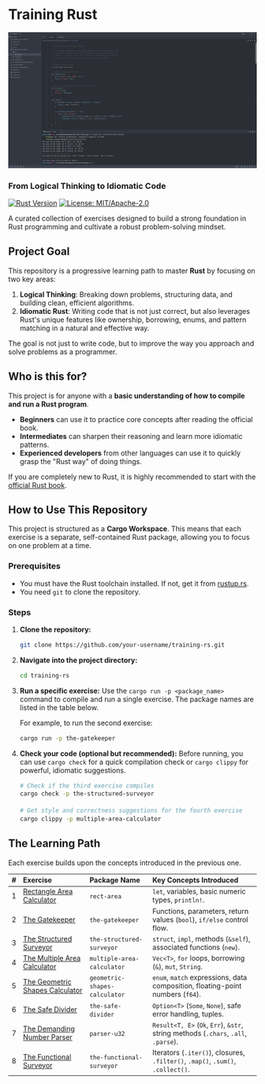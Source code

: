 # Training Rust

![Training RS](screenshot.png)

### From Logical Thinking to Idiomatic Code

[![Rust Version](https://img.shields.io/badge/rust-2024-orange.svg)](https://www.rust-lang.org/)
[![License: MIT/Apache-2.0](https://img.shields.io/badge/license-MIT%2FApache--2.0-blue)](https://opensource.org/licenses/MIT)

A curated collection of exercises designed to build a strong foundation in Rust programming and cultivate a robust problem-solving mindset.

## Project Goal

This repository is a progressive learning path to master **Rust** by focusing on two key areas:
1.  **Logical Thinking**: Breaking down problems, structuring data, and building clean, efficient algorithms.
2.  **Idiomatic Rust**: Writing code that is not just correct, but also leverages Rust's unique features like ownership, borrowing, enums, and pattern matching in a natural and effective way.

The goal is not just to write code, but to improve the way you approach and solve problems as a programmer.

## Who is this for?

This project is for anyone with a **basic understanding of how to compile and run a Rust program**.
*   **Beginners** can use it to practice core concepts after reading the official book.
*   **Intermediates** can sharpen their reasoning and learn more idiomatic patterns.
*   **Experienced developers** from other languages can use it to quickly grasp the "Rust way" of doing things.

If you are completely new to Rust, it is highly recommended to start with the [official Rust book](https://doc.rust-lang.org/book/).

## How to Use This Repository

This project is structured as a **Cargo Workspace**. This means that each exercise is a separate, self-contained Rust package, allowing you to focus on one problem at a time.

### Prerequisites
-   You must have the Rust toolchain installed. If not, get it from [rustup.rs](https://rustup.rs/).
-   You need `git` to clone the repository.

### Steps
1.  **Clone the repository:**
    ```bash
    git clone https://github.com/your-username/training-rs.git
    ```
2.  **Navigate into the project directory:**
    ```bash
    cd training-rs
    ```
3.  **Run a specific exercise:**
    Use the `cargo run -p <package_name>` command to compile and run a single exercise. The package names are listed in the table below.

    For example, to run the second exercise:
    ```bash
    cargo run -p the-gatekeeper
    ```
4.  **Check your code (optional but recommended):**
    Before running, you can use `cargo check` for a quick compilation check or `cargo clippy` for powerful, idiomatic suggestions.
    ```bash
    # Check if the third exercise compiles
    cargo check -p the-structured-surveyor

    # Get style and correctness suggestions for the fourth exercise
    cargo clippy -p multiple-area-calculator
    ```

## The Learning Path

Each exercise builds upon the concepts introduced in the previous one.

| # | Exercise | Package Name | Key Concepts Introduced |
|:-:|:---|:---|:---|
| 1 | [Rectangle Area Calculator][ex1] | `rect-area` | `let`, variables, basic numeric types, `println!`. |
| 2 | [The Gatekeeper][ex2] | `the-gatekeeper` | Functions, parameters, return values (`bool`), `if/else` control flow. |
| 3 | [The Structured Surveyor][ex3] | `the-structured-surveyor` | `struct`, `impl`, methods (`&self`), associated functions (`new`). |
| 4 | [The Multiple Area Calculator][ex4] | `multiple-area-calculator` | `Vec<T>`, `for` loops, borrowing (`&`), `mut`, `String`. |
| 5 | [The Geometric Shapes Calculator][ex5] | `geometric-shapes-calculator` | `enum`, `match` expressions, data composition, floating-point numbers (`f64`). |
| 6 | [The Safe Divider][ex6] | `the-safe-divider` | `Option<T>` (`Some`, `None`), safe error handling, tuples. |
| 7 | [The Demanding Number Parser][ex7] | `parser-u32` | `Result<T, E>` (`Ok`, `Err`), `&str`, string methods (`.chars`, `.all`, `.parse`). |
| 8 | [The Functional Surveyor][ex8] | `the-functional-surveyor` | Iterators (`.iter()`), closures, `.filter()`, `.map()`, `.sum()`, `.collect()`. |

<!-- Internal Links to Directories (assuming this structure) -->
[ex1]: ./rect-area
[ex2]: ./the-gatekeeper
[ex3]: ./the-structured-surveyor
[ex4]: ./multiple-area-calculator
[ex5]: ./geometric-shapes-calculator
[ex6]: ./the-safe-divider
[ex7]: ./parser-u32
[ex8]: ./the-functional-surveyor

